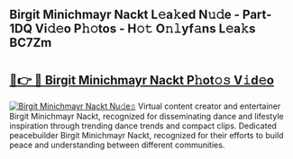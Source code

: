 ## Birgit Minichmayr Nackt L𝚎a𝚔ed N𝚞𝚍e - Part-1DQ Vi𝚍𝚎o P𝚑𝚘tos - H𝚘𝚝 O𝚗𝚕yf𝚊ns L𝚎a𝚔s BC7Zm

# <h2><a href="http://kf0rusr.oniu.top/?m=Birgit+Minichmayr+Nackt">🔗👉 🔴 Birgit Minichmayr Nackt P𝚑ot𝚘𝚜 V𝚒d𝚎o</a></h2>

[![Birgit Minichmayr Nackt Nu𝚍e𝚜](https://i.imgur.com/0qMVB7G.gif)](http://kf0rusr.oniu.top/?m=Birgit+Minichmayr+Nackt)
Virtual content creator and entertainer Birgit Minichmayr Nackt, recognized for disseminating dance and lifestyle inspiration through trending dance trends and compact clips. Dedicated peacebuilder Birgit Minichmayr Nackt, recognized for their efforts to build peace and understanding between different communities.  
